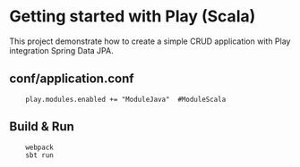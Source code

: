 # Getting started with Play (Scala)

This project demonstrate how to create a simple CRUD application with Play integration Spring Data JPA.


## conf/application.conf

        play.modules.enabled += "ModuleJava"  #ModuleScala



## Build & Run

        webpack
        sbt run        